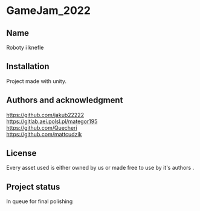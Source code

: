 # GameJam_2022

## Name
Roboty i knefle

## Installation
Project made with unity.

## Authors and acknowledgment

https://github.com/jakub22222 <br />
https://gitlab.aei.polsl.pl/mategor195 <br />
https://github.com/Quecheri <br />
https://github.com/mattcudzik <br />



## License
Every asset used is either owned by us or made free to use by it's authors  .

## Project status
In queue for final polishing
